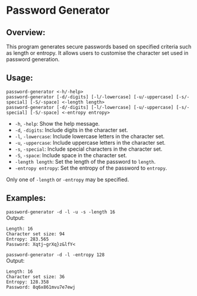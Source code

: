 # Password Generator

## Overview:
This program generates secure passwords based on specified criteria such as length or entropy. It allows users to customise the character set used in password generation.

## Usage:
`password-generator <-h/-help>`<br>
`password-generator [-d/-digits] [-l/-lowercase] [-u/-uppercase] [-s/-special] [-S/-space] <-length length>`<br>
`password-generator [-d/-digits] [-l/-lowercase] [-u/-uppercase] [-s/-special] [-S/-space] <-entropy entropy>`<br>
* `-h`, `-help`: Show the help message.
* `-d`, `-digits`: Include digits in the character set.
* `-l`, `-lowercase`: Include lowercase letters in the character set.
* `-u`, `-uppercase`: Include uppercase letters in the character set.
* `-s`, `-special`: Include special characters in the character set.
* `-S`, `-space`: Include space in the character set.
* `-length length`: Set the length of the password to `length`.
* `-entropy entropy`: Set the entropy of the password to `entropy`.

Only one of `-length` or `-entropy` may be specified.

## Examples:
`password-generator -d -l -u -s -length 16`<br>
Output:
```
Length: 16
Character set size: 94
Entropy: 283.565
Password: Xqtj~grXq}z&lfY<
```
`password-generator -d -l -entropy 128`<br>
Output:
```
Length: 16
Character set size: 36
Entropy: 128.358
Password: 8q6x861mvu7e7ewj
```